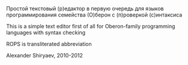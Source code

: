 Простой текстовый (р)едактор
в первую очередь для языков программирования семейства (О)берон
с (п)роверкой (с)интаксиса

This is a simple text editor
first of all for Oberon-family programming languages
with syntax checking

ROPS is transliterated abbreviation

Alexander Shiryaev, 2010-2012
